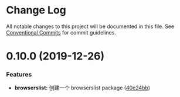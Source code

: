 # Change Log

All notable changes to this project will be documented in this file.
See [Conventional Commits](https://conventionalcommits.org) for commit guidelines.

# 0.10.0 (2019-12-26)

### Features

- **browserslist:** 创建一个 browserslist package ([40e24bb](https://github.com/tinytot1/tools/commit/40e24bb43e142c17a59d97c540db8c842f0015db))
